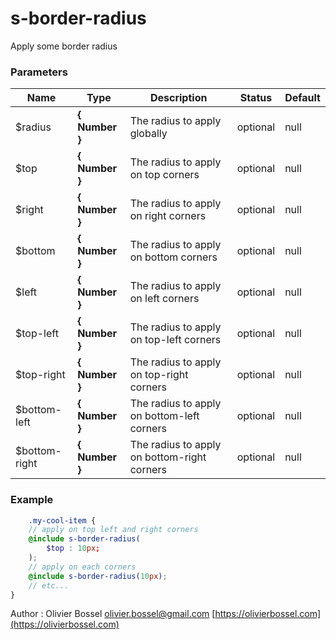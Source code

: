 # s-border-radius

Apply some border radius

### Parameters

| Name           | Type           | Description                                 | Status   | Default |
| -------------- | -------------- | ------------------------------------------- | -------- | ------- |
| \$radius       | **{ Number }** | The radius to apply globally                | optional | null    |
| \$top          | **{ Number }** | The radius to apply on top corners          | optional | null    |
| \$right        | **{ Number }** | The radius to apply on right corners        | optional | null    |
| \$bottom       | **{ Number }** | The radius to apply on bottom corners       | optional | null    |
| \$left         | **{ Number }** | The radius to apply on left corners         | optional | null    |
| \$top-left     | **{ Number }** | The radius to apply on top-left corners     | optional | null    |
| \$top-right    | **{ Number }** | The radius to apply on top-right corners    | optional | null    |
| \$bottom-left  | **{ Number }** | The radius to apply on bottom-left corners  | optional | null    |
| \$bottom-right | **{ Number }** | The radius to apply on bottom-right corners | optional | null    |

### Example

```scss
	.my-cool-item {
	// apply on top left and right corners
	@include s-border-radius(
		$top : 10px;
	);
	// apply on each corners
	@include s-border-radius(10px);
	// etc...
}
```

Author : Olivier Bossel [olivier.bossel@gmail.com](mailto:olivier.bossel@gmail.com) [https://olivierbossel.com](https://olivierbossel.com)
